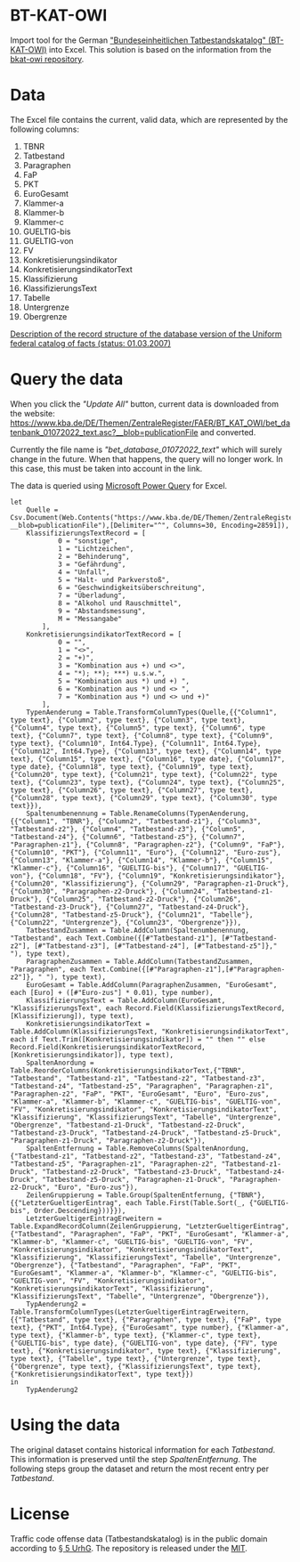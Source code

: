 # BT-KAT-OWI
Import tool for the German ["Bundeseinheitlichen Tatbestandskatalog" (BT-KAT-OWI)](https://www.kba.de/DE/Themen/ZentraleRegister/FAER/BT_KAT_OWI/btkat_node.html) into Excel. This solution is based on the information from the [bkat-owi repository](https://github.com/jomo/bkat-owi/blob/master/README.md).

# Data
The Excel file contains the current, valid data, which are represented by the following columns:
1. TBNR
2. Tatbestand
3. Paragraphen
4. FaP
5. PKT
6. EuroGesamt
7. Klammer-a
8. Klammer-b
9. Klammer-c
10. GUELTIG-bis
11. GUELTIG-von
12. FV
13. Konkretisierungsindikator
14. KonkretisierungsindikatorText
15. Klassifizierung
16. KlassifizierungsText
17. Tabelle
18. Untergrenze
19. Obergrenze

[Description of the record structure of the database version of the
Uniform federal catalog of facts (status: 01.03.2007)](https://fragdenstaat.de/anfrage/alle-versionen-und-unterlagen-des-bundeseinheitlichen-tatbestandskatalogs/595927/anhang/SatzbeschreibungBETBK-gltigab010307__konvertiert.pdf)

# Query the data
When you click the _"Update All"_ button, current data is downloaded from the website: https://www.kba.de/DE/Themen/ZentraleRegister/FAER/BT_KAT_OWI/bet_datenbank_01072022_text.asc?__blob=publicationFile and converted.

Currently the file name is _"bet_database_01072022_text"_ which will surely change in the future. When that happens, the query will no longer work. In this case, this must be taken into account in the link.

The data is queried using [Microsoft Power Query](https://docs.microsoft.com/power-query) for Excel.
```
let
    Quelle = Csv.Document(Web.Contents("https://www.kba.de/DE/Themen/ZentraleRegister/FAER/BT_KAT_OWI/bet_datenbank_01072022_text.asc?__blob=publicationFile"),[Delimiter="^", Columns=30, Encoding=28591]),
    KlassifizierungsTextRecord = [
            0 = "sonstige",
            1 = "Lichtzeichen",
            2 = "Behinderung",
            3 = "Gefährdung",
            4 = "Unfall",
            5 = "Halt- und Parkverstoß",
            6 = "Geschwindigkeitsüberschreitung",
            7 = "Überladung",
            8 = "Alkohol und Rauschmittel",
            9 = "Abstandsmessung",
            M = "Messangabe"
        ],
    KonkretisierungsindikatorTextRecord = [
            0 = "",
            1 = "<>",
            2 = "+)",
            3 = "Kombination aus +) und <>",
            4 = "*); **); ***) u.s.w.",
            5 = "Kombination aus *) und +) ",
            6 = "Kombination aus *) und <> ",
            7 = "Kombination aus *) und <> und +)"
        ],
    TypenAenderung = Table.TransformColumnTypes(Quelle,{{"Column1", type text}, {"Column2", type text}, {"Column3", type text}, {"Column4", type text}, {"Column5", type text}, {"Column6", type text}, {"Column7", type text}, {"Column8", type text}, {"Column9", type text}, {"Column10", Int64.Type}, {"Column11", Int64.Type}, {"Column12", Int64.Type}, {"Column13", type text}, {"Column14", type text}, {"Column15", type text}, {"Column16", type date}, {"Column17", type date}, {"Column18", type text}, {"Column19", type text}, {"Column20", type text}, {"Column21", type text}, {"Column22", type text}, {"Column23", type text}, {"Column24", type text}, {"Column25", type text}, {"Column26", type text}, {"Column27", type text}, {"Column28", type text}, {"Column29", type text}, {"Column30", type text}}),
    Spaltenumbenennung = Table.RenameColumns(TypenAenderung,{{"Column1", "TBNR"}, {"Column2", "Tatbestand-z1"}, {"Column3", "Tatbestand-z2"}, {"Column4", "Tatbestand-z3"}, {"Column5", "Tatbestand-z4"}, {"Column6", "Tatbestand-z5"}, {"Column7", "Paragraphen-z1"}, {"Column8", "Paragraphen-z2"}, {"Column9", "FaP"}, {"Column10", "PKT"}, {"Column11", "Euro"}, {"Column12", "Euro-zus"}, {"Column13", "Klammer-a"}, {"Column14", "Klammer-b"}, {"Column15", "Klammer-c"}, {"Column16", "GUELTIG-bis"}, {"Column17", "GUELTIG-von"}, {"Column18", "FV"}, {"Column19", "Konkretisierungsindikator"}, {"Column20", "Klassifizierung"}, {"Column29", "Paragraphen-z1-Druck"}, {"Column30", "Paragraphen-z2-Druck"}, {"Column24", "Tatbestand-z1-Druck"}, {"Column25", "Tatbestand-z2-Druck"}, {"Column26", "Tatbestand-z3-Druck"}, {"Column27", "Tatbestand-z4-Druck"}, {"Column28", "Tatbestand-z5-Druck"}, {"Column21", "Tabelle"}, {"Column22", "Untergrenze"}, {"Column23", "Obergrenze"}}),
    TatbestandZusammen = Table.AddColumn(Spaltenumbenennung, "Tatbestand", each Text.Combine({[#"Tatbestand-z1"], [#"Tatbestand-z2"], [#"Tatbestand-z3"], [#"Tatbestand-z4"], [#"Tatbestand-z5"]}," "), type text),
    ParagraphenZusammen = Table.AddColumn(TatbestandZusammen, "Paragraphen", each Text.Combine({[#"Paragraphen-z1"],[#"Paragraphen-z2"]}, " "), type text),
    EuroGesamt = Table.AddColumn(ParagraphenZusammen, "EuroGesamt", each [Euro] + ([#"Euro-zus"] * 0.01), type number),
    KlassifizierungsText = Table.AddColumn(EuroGesamt, "KlassifizierungsText", each Record.Field(KlassifizierungsTextRecord, [Klassifizierung]), type text),
    KonkretisierungsindikatorText = Table.AddColumn(KlassifizierungsText, "KonkretisierungsindikatorText", each if Text.Trim([Konkretisierungsindikator]) = "" then "" else Record.Field(KonkretisierungsindikatorTextRecord, [Konkretisierungsindikator]), type text),
    SpaltenAnordung = Table.ReorderColumns(KonkretisierungsindikatorText,{"TBNR", "Tatbestand", "Tatbestand-z1", "Tatbestand-z2", "Tatbestand-z3", "Tatbestand-z4", "Tatbestand-z5", "Paragraphen", "Paragraphen-z1", "Paragraphen-z2", "FaP", "PKT", "EuroGesamt", "Euro", "Euro-zus", "Klammer-a", "Klammer-b", "Klammer-c", "GUELTIG-bis", "GUELTIG-von", "FV", "Konkretisierungsindikator", "KonkretisierungsindikatorText", "Klassifizierung", "KlassifizierungsText", "Tabelle", "Untergrenze", "Obergrenze", "Tatbestand-z1-Druck", "Tatbestand-z2-Druck", "Tatbestand-z3-Druck", "Tatbestand-z4-Druck", "Tatbestand-z5-Druck", "Paragraphen-z1-Druck", "Paragraphen-z2-Druck"}),
    SpaltenEntfernung = Table.RemoveColumns(SpaltenAnordung,{"Tatbestand-z1", "Tatbestand-z2", "Tatbestand-z3", "Tatbestand-z4", "Tatbestand-z5", "Paragraphen-z1", "Paragraphen-z2", "Tatbestand-z1-Druck", "Tatbestand-z2-Druck", "Tatbestand-z3-Druck", "Tatbestand-z4-Druck", "Tatbestand-z5-Druck", "Paragraphen-z1-Druck", "Paragraphen-z2-Druck", "Euro", "Euro-zus"}),
    ZeilenGruppierung = Table.Group(SpaltenEntfernung, {"TBNR"}, {{"LetzterGueltigerEintrag", each Table.First(Table.Sort(_, {"GUELTIG-bis", Order.Descending}))}}),
    LetzterGueltigerEintragErweitern = Table.ExpandRecordColumn(ZeilenGruppierung, "LetzterGueltigerEintrag", {"Tatbestand", "Paragraphen", "FaP", "PKT", "EuroGesamt", "Klammer-a", "Klammer-b", "Klammer-c", "GUELTIG-bis", "GUELTIG-von", "FV", "Konkretisierungsindikator", "KonkretisierungsindikatorText", "Klassifizierung", "KlassifizierungsText", "Tabelle", "Untergrenze", "Obergrenze"}, {"Tatbestand", "Paragraphen", "FaP", "PKT", "EuroGesamt", "Klammer-a", "Klammer-b", "Klammer-c", "GUELTIG-bis", "GUELTIG-von", "FV", "Konkretisierungsindikator", "KonkretisierungsindikatorText", "Klassifizierung", "KlassifizierungsText", "Tabelle", "Untergrenze", "Obergrenze"}),
    TypAenderung2 = Table.TransformColumnTypes(LetzterGueltigerEintragErweitern,{{"Tatbestand", type text}, {"Paragraphen", type text}, {"FaP", type text}, {"PKT", Int64.Type}, {"EuroGesamt", type number}, {"Klammer-a", type text}, {"Klammer-b", type text}, {"Klammer-c", type text}, {"GUELTIG-bis", type date}, {"GUELTIG-von", type date}, {"FV", type text}, {"Konkretisierungsindikator", type text}, {"Klassifizierung", type text}, {"Tabelle", type text}, {"Untergrenze", type text}, {"Obergrenze", type text}, {"KlassifizierungsText", type text}, {"KonkretisierungsindikatorText", type text}})
in
    TypAenderung2
```
# Using the data
The original dataset contains historical information for each *Tatbestand*. This information is preserved until the step *SpaltenEntfernung*. The following steps group the dataset and return the most recent entry per *Tatbestand*.

# License
Traffic code offense data (Tatbestandskatalog) is in the public domain according to [§ 5 UrhG](https://www.gesetze-im-internet.de/urhg/__5.html). The repository is released under the [MIT](https://choosealicense.com/licenses/mit/).
